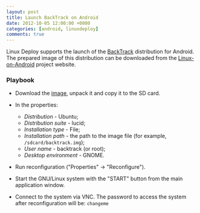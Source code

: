 ```yaml
---
layout: post
title: Launch BackTrack on Android
date: 2012-10-05 12:00:00 +0000
categories: [android, linuxdeploy]
comments: true
---
```


Linux Deploy supports the launch of the [BackTrack](https://en.wikipedia.org/wiki/BackTrack) distribution for Android. The prepared image of this distribution can be downloaded from the [Linux-on-Android](https://sourceforge.net/projects/linuxonandroid/) project website.

### Playbook

- Download the [image](https://downloads.sourceforge.net/project/linuxonandroid/Backtrack/Image/backtrack-v10-image.zip), unpack it and copy it to the SD card.

- In the properties:
  - *Distribution* - Ubuntu;
  - *Distribution suite* - lucid; 
  - *Installation type* - File;
  - *Installation path* - the path to the image file (for example, `/sdcard/backtrack.img`);
  - *User name* - backtrack (or root);
  - *Desktop environment* - GNOME.

- Run reconfiguration ("Properties" -> "Reconfigure").

- Start the GNU/Linux system with the "START" button from the main application window.

- Connect to the system via VNC. The password to access the system after reconfiguration will be: `changeme`
